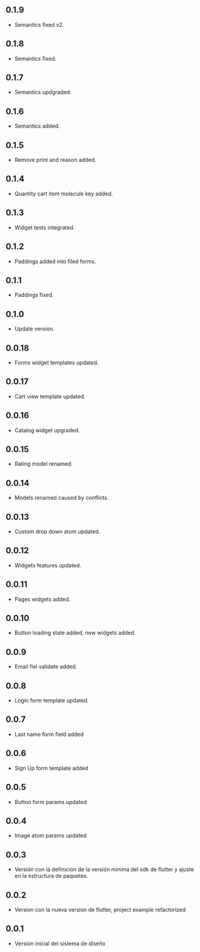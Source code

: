 ## 0.1.9

* Semantics fixed v2.

## 0.1.8

* Semantics fixed.

## 0.1.7

* Semantics updgraded.

## 0.1.6

* Semantics added.

## 0.1.5

* Remove print and reason added.

## 0.1.4

* Quantity cart item molecule key added.

## 0.1.3

* Widget tests integrated.

## 0.1.2

* Paddings added into filed forms.

## 0.1.1

* Paddings fixed.

## 0.1.0

* Update version.

## 0.0.18

* Forms widget templates updated.

## 0.0.17

* Cart view template updated.

## 0.0.16

* Catalog widget upgraded.

## 0.0.15

* Rating model renamed.

## 0.0.14

* Models renamed caused by conflicts.

## 0.0.13

* Custom drop down atom updated.

## 0.0.12

* Widgets features updated.

## 0.0.11

* Pages widgets added.

## 0.0.10

* Button loading state added, new widgets added.

## 0.0.9

* Email fiel validate added.

## 0.0.8

* Login form template updated.

## 0.0.7

* Last name form field added

## 0.0.6

* Sign Up form template added

## 0.0.5

* Button form params updated

## 0.0.4

* Image atom params updated

## 0.0.3

* Versión con la definicion de la versión minima del sdk de flutter y ajuste en la estructura de paquetes.

## 0.0.2

* Version con la nueva version de flutter, project example refactorized
## 0.0.1

* Version inicial del sistema de diseño